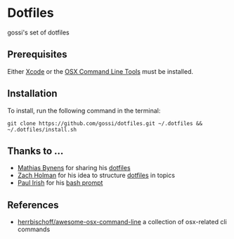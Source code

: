 # Dotfiles

gossi's set of dotfiles

## Prerequisites

Either [Xcode](https://developer.apple.com/xcode/) or the [OSX Command Line Tools](https://developer.apple.com/downloads/index.action) must be installed.

## Installation

To install, run the following command in the terminal:

```
git clone https://github.com/gossi/dotfiles.git ~/.dotfiles && ~/.dotfiles/install.sh
```

## Thanks to …
* [Mathias Bynens](https://github.com/mathiasbynens) for sharing his [dotfiles](https://github.com/mathiasbynens/dotfiles)
* [Zach Holman](http://github.com/holman) for his idea to structure [dotfiles](https://github.com/holman/dotfiles) in topics
* [Paul Irish](http://github.com/paulirish) for his [bash prompt](https://github.com/paulirish/dotfiles)

## References
* [herrbischoff/awesome-osx-command-line](https://github.com/herrbischoff/awesome-osx-command-line) a collection of osx-related cli commands

